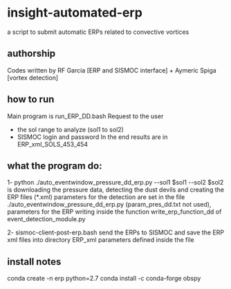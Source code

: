 # insight-automated-erp
a script to submit automatic ERPs related to convective vortices

## authorship
Codes written by RF Garcia [ERP and SISMOC interface] + Aymeric Spiga [vortex detection]

## how to run
Main program is run_ERP_DD.bash
Request to the user 
- the sol range to analyze (sol1 to sol2)
- SISMOC login and password
In the end results are in ERP_xml_SOLS_453_454

## what the program do:
1-
python ./auto_eventwindow_pressure_dd_erp.py --sol1 $sol1 --sol2 $sol2
is downloading the pressure data, detecting the dust devils and creating the ERP files (*.xml)
parameters for the detection are set in the file ./auto_eventwindow_pressure_dd_erp.py (param_pres_dd.txt not used), parameters for the ERP writing inside the function write_erp_function_dd of event_detection_module.py

2-
sismoc-client-post-erp.bash
send the ERPs to SISMOC and save the ERP xml files into directory ERP_xml
parameters defined inside the file

## install notes
conda create -n erp python=2.7
conda install -c conda-forge obspy
